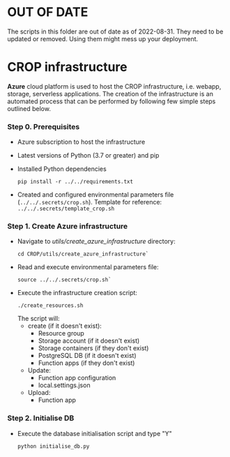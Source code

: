 # OUT OF DATE
The scripts in this folder are out of date as of 2022-08-31. They need to be updated or removed. Using them might mess up your deployment.

# CROP infrastructure

**Azure** cloud platform is used to host the CROP infrastructure, i.e. webapp, storage, serverless applications. The creation of the infrastructure is an automated process that can be performed by following few simple steps outlined below.

### Step 0. Prerequisites
  - Azure subscription to host the infrastructure
  - Latest versions of Python (3.7 or greater) and pip
  - Installed Python dependencies

    `pip install -r ../../requirements.txt`

  - Created and configured environmental parameters file (`../../.secrets/crop.sh`). Template for reference: `../../.secrets/template_crop.sh`

### Step 1. Create Azure infrastructure

  - Navigate to _utils/create_azure_infrastructure_ directory:
    ```{bash}
    cd CROP/utils/create_azure_infrastructure`
    ```
  - Read and execute environmental parameters file:
    ```{bash}
    source ../../.secrets/crop.sh`
    ```
  - Execute the infrastructure creation script:
    ```{bash}
    ./create_resources.sh
    ```
    The script will:
      - create (if it doesn't exist):
        - Resource group
        - Storage account (if it doesn't exist)
        - Storage containers (if they don't exist)
        - PostgreSQL DB (if it doesn't exist)
        - Function apps (if they don't exist)
      - Update:
        - Function app configuration
        - local.settings.json
      - Upload:
        - Function app

### Step 2. Initialise DB

  - Execute the database initialisation script and type "Y"

    ```{bash}
    python initialise_db.py
    ```
